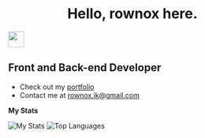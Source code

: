 <h1 align="center">Hello, rownox here.</h1> <a href="https://discord.com/users/811580599068262421" target="_blank" rel="noreferrer">
<img src="https://raw.githubusercontent.com/danielcranney/readme-generator/main/public/icons/socials/discord.svg" width="32" height="32" /></a> 

Front and Back-end Developer
----------------------

*   Check out my [portfolio](https://rownox.github.io/)
*   Contact me at [rownox.ik@gmail.com](mailto:rownox.ik@gmail.com)

<b>My Stats</b>

<a>
<img src="https://github-readme-stats.vercel.app/api?username=rownox&show_icons=true&hide=&count_private=true&title_color=FC0000&text_color=ffffff&icon_color=FC0000&bg_color=151718&hide_border=true&show_icons=true" alt="My Stats" />
<img src="https://github-readme-stats.vercel.app/api/top-langs/?username=rownox&langs_count=10&title_color=FC0000&text_color=ffffff&icon_color=FC0000&bg_color=151718&hide_border=true&locale=en&custom_title=Top%20%Languages" alt="Top Languages" />
</a>
